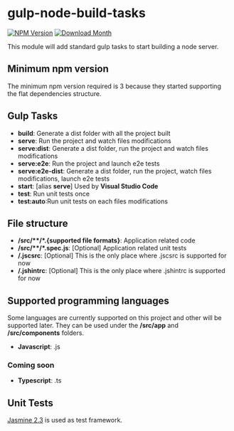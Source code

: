 # gulp-node-build-tasks

[![NPM Version](https://img.shields.io/npm/v/gulp-node-build-tasks.svg?style=flat-square)](https://www.npmjs.org/package/gulp-node-build-tasks)
[![Download Month](https://img.shields.io/npm/dm/gulp-node-build-tasks.svg?style=flat-square)](https://www.npmjs.org/package/gulp-node-build-tasks)

This module will add standard gulp tasks to start building a node server.

## Minimum npm version

The minimum npm version required is 3 because they started supporting the flat dependencies structure.

## Gulp Tasks

* **build**: Generate a dist folder with all the project built
* **serve**: Run the project and watch files modifications
* **serve:dist**: Generate a dist folder, run the project and watch files modifications
* **serve:e2e**: Run the project and launch e2e tests
* **serve:e2e-dist**: Generate a dist folder, run the project, watch files modifications, launch e2e tests
* **start**: [alias **serve**] Used by **Visual Studio Code**
* **test**: Run unit tests once
* **test:auto**:Run unit tests on each files modifications

## File structure

* **/src/\*\*/*.{supported file formats}**: Application related code
* **/src/\*\*/*.spec.js**: [Optional] Application related unit tests
* **/.jscsrc**: [Optional] This is the only place where .jscsrc is supported for now
* **/.jshintrc**: [Optional] This is the only place where .jshintrc is supported for now

## Supported programming languages
Some languages are currently supported on this project and other will be supported
later. They can be used under the **/src/app** and **/src/components** folders.

* **Javascript**: .js

### Coming soon

* **Typescript**: .ts

## Unit Tests

[Jasmine 2.3](http://jasmine.github.io/2.3/introduction.html) is used as test framework.